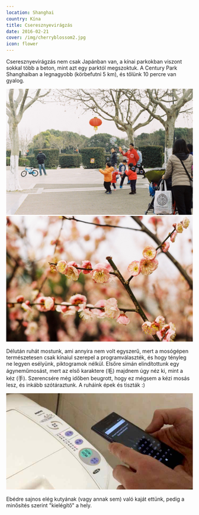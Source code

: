 ```yaml
---
location: Shanghai
country: Kína
title: Cseresznyevirágzás
date: 2016-02-21
cover: /img/cherryblossom2.jpg
icon: flower
---
```

Cseresznyevirágzás nem csak Japánban van, a kínai parkokban viszont sokkal több a beton, mint azt egy parktól megszoktuk. A Century Park Shanghaiban a legnagyobb (körbefutni 5 km), és tőlünk 10 percre van gyalog.

![](../../img/cherryblossom1.jpg)
![](../../img/cherryblossom2.jpg)

Délután ruhát mostunk, ami annyira nem volt egyszerű, mert a mosógépen természetesen csak kínaiul szerepel a programválaszték, és hogy tényleg ne legyen esélyünk, piktogramok nélkül. Elsőre simán elindítottunk egy ágyneműmosást, mert az első karaktere (毛) majdnem úgy néz ki, mint a kéz (手). Szerencsére még időben beugrott, hogy ez mégsem a kézi mosás lesz, és inkább szótáraztunk. A ruháink épek és tiszták :)  

![mosógép kínai felirattal](../../img/mosogep.jpg)

Ebédre sajnos elég kutyának (vagy annak sem) való kaját ettünk, pedig a minősítés szerint "kielégítő" a hely.
